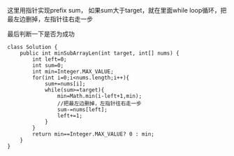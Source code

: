 这里用指针实现prefix sum， 如果sum大于target，就在里面while loop循环，把最左边删掉，左指针往右走一步

最后判断一下是否为成功


```` 
class Solution {
    public int minSubArrayLen(int target, int[] nums) {
        int left=0;
        int sum=0;
        int min=Integer.MAX_VALUE;
        for(int i=0;i<nums.length;i++){
            sum+=nums[i];
            while(sum>=target){
                min=Math.min(i-left+1,min);
                //把最左边删掉，左指针往右走一步
                sum-=nums[left];
                left+=1;
            }
        }
        return min==Integer.MAX_VALUE? 0 : min;
    }
}
````


